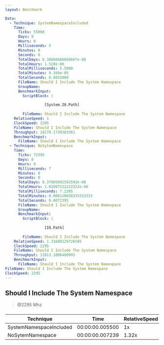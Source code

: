 ```yaml
---
layout: Benchmark

Data: 
  - Technique: SystemNamespaceIncluded
    Time: 
      Ticks: 55008
      Days: 0
      Hours: 0
      Milliseconds: 5
      Minutes: 0
      Seconds: 0
      TotalDays: 6.36666666666667e-08
      TotalHours: 1.528e-06
      TotalMilliseconds: 5.5008
      TotalMinutes: 9.168e-05
      TotalSeconds: 0.0055008
      FileName: Should I Include The System Namespace
      GroupName: 
      BenchmarkInput: 
        ScriptBlock: |
          
                  [System.IO.Path]
              
        FileName: Should I Include The System Namespace
    RelativeSpeed: 1
    ClockSpeed: 2295
    FileName: Should I Include The System Namespace
    Throughput: 18179.1739383362
    BenchmarkInput: 
      FileName: Should I Include The System Namespace
  - Technique: NoSytemNamespace
    Time: 
      Ticks: 72395
      Days: 0
      Hours: 0
      Milliseconds: 7
      Minutes: 0
      Seconds: 0
      TotalDays: 8.37905092592593e-08
      TotalHours: 2.01097222222222e-06
      TotalMilliseconds: 7.2395
      TotalMinutes: 0.000120658333333333
      TotalSeconds: 0.0072395
      FileName: Should I Include The System Namespace
      GroupName: 
      BenchmarkInput: 
        ScriptBlock: |
          
                  [IO.Path]
              
        FileName: Should I Include The System Namespace
    RelativeSpeed: 1.31608129726585
    ClockSpeed: 2295
    FileName: Should I Include The System Namespace
    Throughput: 13813.1086400995
    BenchmarkInput: 
      FileName: Should I Include The System Namespace
FileName: Should I Include The System Namespace
ClockSpeed: 2295
---
```

Should I Include The System Namespace
-------------------------------------
> @2295 Mhz


### 


|Technique              |Time           |RelativeSpeed|Throughput|
|-----------------------|---------------|-------------|----------|
|SystemNamespaceIncluded|00:00:00.005500|1x           |18179.17/s|
|NoSytemNamespace       |00:00:00.007239|1.32x        |13813.11/s|
